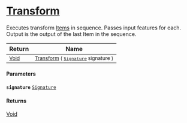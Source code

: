 # [Transform](./SequentialTransformPipeline--Transform.md)

Executes transform [Items](/SigStat/Common/Pipeline/SequentialTransformPipeline.md) in sequence.  Passes input features for each.  Output is the output of the last Item in the sequence.

| Return | Name | 
| --- | --- | 
| <sub>[Void](https://docs.microsoft.com/en-us/dotnet/api/System.Void)</sub> | <sub>[Transform](./SequentialTransformPipeline--Transform.md) ( [`Signature`](./../../Signature.md) signature )</sub> | 


#### Parameters
**`signature`**  [`Signature`](./../../Signature.md)<br>
#### Returns
[Void](https://docs.microsoft.com/en-us/dotnet/api/System.Void)<br>
